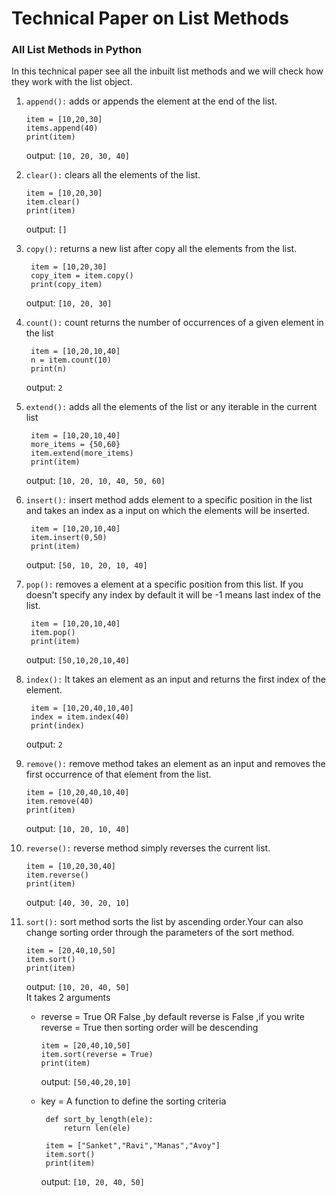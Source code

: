 # Technical Paper on List Methods

### All List Methods in Python
In this technical paper see all the inbuilt list methods  and we will check how they work with the list object.

1.  `append():`  adds or appends the element at the end of the list.

		item = [10,20,30]
		items.append(40)
		print(item)
	output: `[10, 20, 30, 40]`	
3.  `clear():`  clears all the elements of the list.
		
		item = [10,20,30]
		item.clear()
		print(item)
	output: `[]`
4. `copy():`  returns a new list after copy all the elements from the list.

		item = [10,20,30]
		copy_item = item.copy()
		print(copy_item)
	output: `[10, 20, 30]`
		
5. `count():`  count returns the number of occurrences of a given element in the list

		item = [10,20,10,40]
		n = item.count(10)
		print(n)
	output: `2`
	
6. `extend():`  adds all the elements of the list or any iterable in the current list

		item = [10,20,10,40]
		more_items = {50,60}
		item.extend(more_items)
		print(item)
	output: `[10, 20, 10, 40, 50, 60]`

7. `insert():`  insert method adds element to a specific position in the list and takes an index as a input on which the elements will be inserted. 

		item = [10,20,10,40]
		item.insert(0,50)
		print(item)

	output: `[50, 10, 20, 10, 40]`

8. `pop():`  removes a element at a specific position from this list. If you doesn't specify any index by default it will be -1 means last index of the list.

		item = [10,20,10,40]
		item.pop()
		print(item)
	output: `[50,10,20,10,40]`

9. `index():`  It takes an element as an input and returns the first index of the element.

		item = [10,20,40,10,40]
		index = item.index(40)
		print(index)
    output: `2`
10. `remove():`  remove method takes an element as an input and removes the first occurrence of that element from the list.

		item = [10,20,40,10,40]
		item.remove(40)
		print(item)
	 output: `[10, 20, 10, 40]`
11. `reverse():`  reverse method simply reverses the current list.

		item = [10,20,30,40]
		item.reverse()
		print(item)
	output: `[40, 30, 20, 10]`
12. `sort():`  sort method sorts the list by ascending order.Your can also change sorting order through the parameters of the sort method.

		item = [20,40,10,50]
		item.sort()
		print(item)
	output: `[10, 20, 40, 50]`	
It takes 2 arguments
	  * reverse = True OR False ,by default reverse is False ,if you write reverse =   	 True then sorting order will be descending
			
			item = [20,40,10,50]
			item.sort(reverse = True)
			print(item)
		output: `[50,40,20,10]`
	*  key = A function to define the sorting criteria
	
			def sort_by_length(ele):
			    return len(ele)

			item = ["Sanket","Ravi","Manas","Avoy"]
			item.sort()
			print(item)
		output: `[10, 20, 40, 50]`